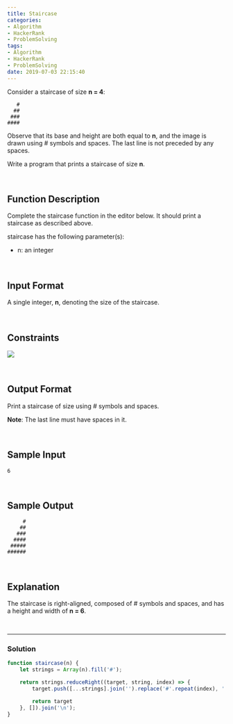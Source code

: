```yaml
---
title: Staircase
categories:
- Algorithm
- HackerRank
- ProblemSolving
tags:
- Algorithm
- HackerRank
- ProblemSolving
date: 2019-07-03 22:15:40
---
```

  

Consider a staircase of size **n = 4**:
```
   #
  ##
 ###
####
```

Observe that its base and height are both equal to **n**, and the image is drawn using # symbols and spaces. The last line is not preceded by any spaces.

Write a program that prints a staircase of size **n**.

<br/>
<!-- more -->

## Function Description

Complete the staircase function in the editor below. It should print a staircase as described above.

staircase has the following parameter(s):

- n: an integer

<br/>

## Input Format

A single integer, **n**, denoting the size of the staircase.

<br/>

## Constraints
![](https://latex.codecogs.com/gif.latex?0<&space;n\leq&space;100)

<br/>

## Output Format

Print a staircase of size  using # symbols and spaces.

**Note**: The last line must have  spaces in it.

<br/>

## Sample Input
```
6 
```

<br/>

## Sample Output
```
     #
    ##
   ###
  ####
 #####
######
```

<br/>

## Explanation

The staircase is right-aligned, composed of # symbols and spaces, and has a height and width of **n = 6**.

<br/>

---

### Solution

```javascript
function staircase(n) {
    let strings = Array(n).fill('#');

    return strings.reduceRight((target, string, index) => {
        target.push([...strings].join('').replace('#'.repeat(index), ' '.repeat(index)));

        return target
    }, []).join('\n');
}
```